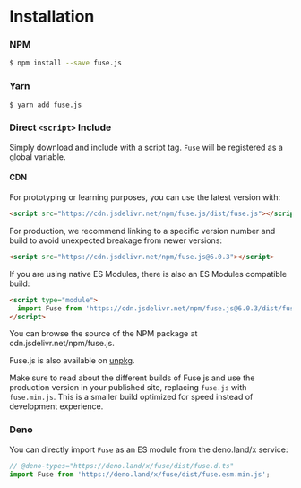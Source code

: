 # Installation

### NPM

```sh
$ npm install --save fuse.js
```

### Yarn

```sh
$ yarn add fuse.js
```

### Direct `<script>` Include

Simply download and include with a script tag. `Fuse` will be registered as a global variable.

#### CDN

For prototyping or learning purposes, you can use the latest version with:

```html
<script src="https://cdn.jsdelivr.net/npm/fuse.js/dist/fuse.js"></script>
```

For production, we recommend linking to a specific version number and build to avoid unexpected breakage from newer versions:

```html
<script src="https://cdn.jsdelivr.net/npm/fuse.js@6.0.3"></script>
```

If you are using native ES Modules, there is also an ES Modules compatible build:

```html
<script type="module">
  import Fuse from 'https://cdn.jsdelivr.net/npm/fuse.js@6.0.3/dist/fuse.esm.js'
</script>
```

You can browse the source of the NPM package at cdn.jsdelivr.net/npm/fuse.js.

Fuse.js is also available on [unpkg](https://unpkg.com/fuse.js).

Make sure to read about the different builds of Fuse.js and use the production
version in your published site, replacing `fuse.js` with `fuse.min.js`. This is a smaller build optimized for speed instead of development experience.

### Deno

You can directly import `Fuse` as an ES module from the deno.land/x service:

```typescript
// @deno-types="https://deno.land/x/fuse/dist/fuse.d.ts"
import Fuse from 'https://deno.land/x/fuse/dist/fuse.esm.min.js';
```